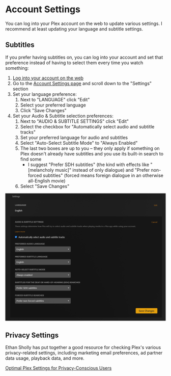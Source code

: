 # Account Settings
You can log into your Plex account on the web to update various settings. I recommend at least updating your language and subtitle settings.

## Subtitles
If you prefer having subtitles on, you can log into your account and set that preference instead of having to select them every time you watch something:

  1. [Log into your account on the web](https://app.plex.tv/desktop/#!/login)
  2. Go to the [Account Settings page](https://app.plex.tv/desktop/#!/settings/account) and scroll down to the "Settings" section
  3. Set your language preference:
     1. Next to "LANGUAGE" click "Edit"
     2. Select your preferred language
     3. Click "Save Changes" 
  4. Set your Audio & Subtitle selection preferences:
     1. Next to "AUDIO & SUBTITLE SETTINGS" click "Edit"
     2. Select the checkbox for "Automatically select audio and subtitle tracks"
     3. Set your preferred language for audio and subtitles
     4. Select "Auto-Select Subtitle Mode" to "Always Enabled"
     5. The last two boxes are up to you – they only apply if something on Plex doesn't already have subtitles and you use its built-in search to find some
        * I suggest "Prefer SDH subtitles" (the kind with effects like "[melancholy music]" instead of only dialogue) and "Prefer non-forced subtitles" (forced means foreign dialogue in an otherwise all-English movie)
     6. Select "Save Changes"

![Subtitle settings: English, Always enabled, Prefer SDH and Prefer Forced](/assets/subtitle-settings.png)

## Privacy Settings

Ethan Sholly has put together a good resource for checking Plex's various privacy-related settings, including marketing email preferences, ad partner data usage, playback data, and more.

[Optimal Plex Settings for Privacy-Conscious Users](https://selfh.st/plex-privacy-settings/)
